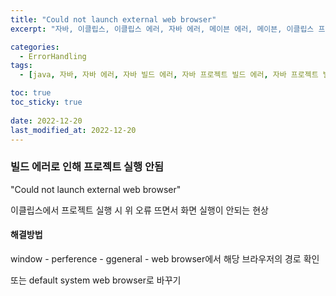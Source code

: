 ```yaml
---
title: "Could not launch external web browser"
excerpt: "자바, 이클립스, 이클립스 에러, 자바 에러, 메이븐 에러, 메이븐, 이클립스 프로젝트 빌드, 이클립스 프로젝트 빌드 에러, Could not launch external web browser"

categories:
  - ErrorHandling
tags:
  - [java, 자바, 자바 에러, 자바 빌드 에러, 자바 프로젝트 빌드 에러, 자바 프로젝트 빌드, 이클립스, 이클립스 에러]

toc: true
toc_sticky: true
 
date: 2022-12-20
last_modified_at: 2022-12-20
---
```

### 빌드 에러로 인해 프로젝트 실행 안됨
"Could not launch external web browser"

이클립스에서 프로젝트 실행 시 위 오류 뜨면서 화면 실행이 안되는 현상

#### 해결방법

window - perference - ggeneral - web browser에서 해당 브라우저의 경로 확인

또는 default system web browser로 바꾸기